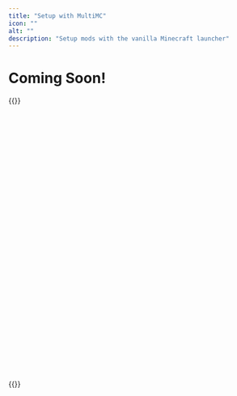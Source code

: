 ```yaml
---
title: "Setup with MultiMC"
icon: ""
alt: ""
description: "Setup mods with the vanilla Minecraft launcher"
---
```


# Coming Soon!
{{<rawhtml>}}
		<br>
		<br>
		<br>
		<br>
		<br>
		<br>
		<br>
		<br>
		<br>
		<br>
		<br>
		<br>
		<br>
		<br>
		<br>
		<br>
		<br>
		<br>
		<br>
		<br>
		<br>
		<br>
		<br>
		<br>
		<br>
		<br>
		<br>
		<br>
		<br>
		<br>
		<br>
		<br>
		<br>
{{</rawhtml>}}